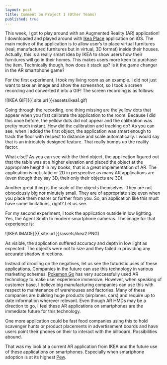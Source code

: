 ```yaml
---
layout: post
title: Comment on Project 1 (Other Teams)
published: true
---
```

This week, I got to play around with an Augmented Reality (AR) application! I downloaded and played around with [Ikea Place](https://itunes.apple.com/us/app/ikea-place/id1279244498?mt=8) application on iOS. The main motive of the application is to allow user’s to place virtual furnitures (real, manufactured furnitures but in virtual, 3D format) inside their houses. Actually, this is a really smart idea by IKEA to show users how their furnitures will go in their homes. This makes users more keen to purchase the item. Technically though, how does it stack up? Is it the game changer in the AR smartphone game?

For the first experiment, I took my living room as an example. I did not just want to take an image and show the screenshot, so I took a screen recording and converted it into a GIF! The screen recording is as follows:

![IKEA GIF]({{ site.url }}/assets/ikea1.gif)

Going through the recording, one thing missing are the yellow dots that appear when you first calibrate the application to the room. Because I did this once before, the yellow dots did not appear and the calibration was pretty much instant. How did the calibration and tracking do? As you can see, when I added the first object, the application was smart enough to track the floor with respect to distance and scale automatically. I would say that is an intricately designed feature. That really bumps up the reality factor.

What else? As you can see with the third object, the application figured out that the table was at a higher elevation and placed the object at the appropriate height! In my books, that is a great implementation of AR. The application is not static or 2D in perspective as many AR applications are (even though they say 3D, their only their objects are 3D).

Another great thing is the scale of the objects themselves. They are not obnoxiously big nor minutely small. They are of appropriate size even when you place them nearer or further from you. So, an application like this must have some limitations, right? Let us see.

For my second experiment, I took the application outside in low lighting. Yes, the Agent Smith to modern smartphone cameras. The image for that experience is:

![IKEA IMAGE]({{ site.url }}/assets/ikea2.PNG)

As visible, the application suffered accuracy and depth in low light as expected. The objects were not to size and they failed in providing any accurate shadow directions. 

Instead of drooling on the negatives, let us see the futuristic uses of these applications. Companies in the future can use this technology in various marketing schemes. [Pokemon Go](http://www.pokemongo.com) has very successfully used AR technology to make user experience immersive. However, when speaking of customer base, I believe big manufacturing companies can use this with respect to maintenance of warehouses and factories. Many of these companies are building huge products (airplanes, cars) and require up to date information wherever relevant. Even though AR HMDs may be a direction to go, I feel these AR applications on smartphones are the immediate future for this technology.

One more application could be fast food companies using this to hold scavenger hunts or product placements in advertisement boards and have users point their phones on their to interact with the billboard. Possibilities abound.

That was my look at a current AR application from IKEA and the future use of these applications on smartphones. Especially when smartphone adoption is at its highest [Pew](http://www.pewresearch.org/fact-tank/2017/01/12/evolution-of-technology/).